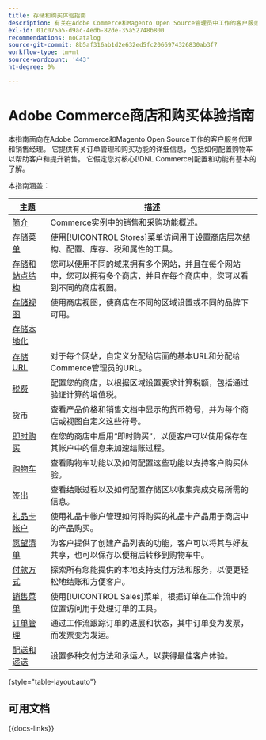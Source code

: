 ```yaml
---
title: 存储和购买体验指南
description: 有关在Adobe Commerce和Magento Open Source管理员中工作的客户服务代理和销售经理的商店定义和销售处理功能的综合信息。
exl-id: 01c075a5-d9ac-4edb-82de-35a52748b800
recommendations: noCatalog
source-git-commit: 8b5af316ab1d2e632ed5fc2066974326830ab3f7
workflow-type: tm+mt
source-wordcount: '443'
ht-degree: 0%

---
```


# Adobe Commerce商店和购买体验指南

本指南面向在Adobe Commerce和Magento Open Source工作的客户服务代理和销售经理。 它提供有关订单管理和购买功能的详细信息，包括如何配置购物车以帮助客户和提升销售。 它假定您对核心[!DNL Commerce]配置和功能有基本的了解。

本指南涵盖：

| 主题 | 描述 |
| ------- | ----------- |
| [简介](introduction.md) | Commerce实例中的销售和采购功能概述。 |
| [存储菜单](stores-menu.md) | 使用[!UICONTROL Stores]菜单访问用于设置商店层次结构、配置、库存、税和属性的工具。 |
| [存储和站点结构](stores.md) | 您可以使用不同的域来拥有多个网站，并且在每个网站中，您可以拥有多个商店，并且在每个商店中，您可以看到不同的商店视图。 |
| [存储视图](store-views.md) | 使用商店视图，使商店在不同的区域设置或不同的品牌下可用。 |
| [存储本地化](store-localize.md) |  |
| [存储URL](store-urls.md) | 对于每个网站，自定义分配给店面的基本URL和分配给Commerce管理员的URL。 |
| [税费](taxes.md) | 配置您的商店，以根据区域设置要求计算税额，包括通过验证计算的增值税。 |
| [货币](currency.md) | 查看产品价格和销售文档中显示的货币符号，并为每个商店或视图自定义这些符号。 |
| [即时购买](checkout-instant-purchase.md) | 在您的商店中启用“即时购买”，以便客户可以使用保存在其帐户中的信息来加速结账过程。 |
| [购物车](cart.md) | 查看购物车功能以及如何配置这些功能以支持客户购买体验。 |
| [签出](checkout-process.md) | 查看结账过程以及如何配置存储区以收集完成交易所需的信息。 |
| [礼品卡帐户](product-gift-card-workflow.md) | 使用礼品卡帐户管理如何将购买的礼品卡产品用于商店中的产品购买。 |
| [愿望清单](wishlists.md) | 为客户提供了创建产品列表的功能，客户可以将其与好友共享，也可以保存以便稍后转移到购物车中。 |
| [付款方式](payments.md) | 探索所有您能提供的本地支持支付方法和服务，以便更轻松地结账和方便客户。 |
| [销售菜单](sales-menu.md) | 使用[!UICONTROL Sales]菜单，根据订单在工作流中的位置访问用于处理订单的工具。 |
| [订单管理](orders.md) | 通过工作流跟踪订单的进展和状态，其中订单变为发票，而发票变为发运。 |
| [配送和递送](delivery.md) | 设置多种交付方法和承运人，以获得最佳客户体验。 |

{style="table-layout:auto"}

## 可用文档

{{docs-links}}
